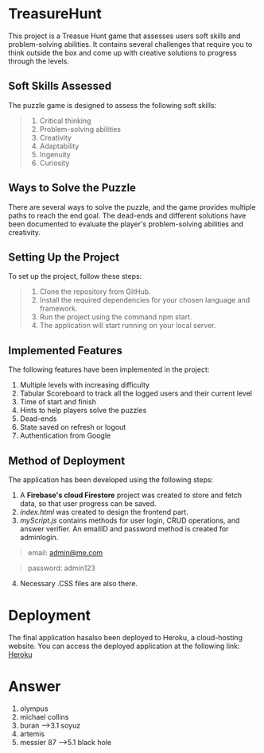 # TreasureHunt

This project is a Treasue Hunt game that assesses users soft skills and problem-solving abilities. It contains several challenges that require you to think outside the box and come up with creative solutions to progress through the levels. 

## Soft Skills Assessed
The puzzle game is designed to assess the following soft skills:

  >1. Critical thinking
  >2. Problem-solving abilities
  >3. Creativity
  >4. Adaptability
  >5. Ingenuity
  >6. Curiosity
  
## Ways to Solve the Puzzle
There are several ways to solve the puzzle, and the game provides multiple paths to reach the end goal. The dead-ends and different solutions have been documented to evaluate the player's problem-solving abilities and creativity.

## Setting Up the Project
To set up the project, follow these steps:

  >1. Clone the repository from GitHub.
  >2. Install the required dependencies for your chosen language and framework.
  >3. Run the project using the command npm start.
  >4. The application will start running on your local server.
  
## Implemented Features
The following features have been implemented in the project:

1. Multiple levels with increasing difficulty
2. Tabular Scoreboard to track all the logged users and their current level
3. Time of start and finish
4. Hints to help players solve the puzzles
5. Dead-ends
6. State saved on refresh or logout
7. Authentication from Google

## Method of Deployment
The application has been developed using the following steps:

  1. A **Firebase's cloud Firestore** project was created to store and fetch data, so that user progress can be saved.
  2. *index.html* was created to design the frontend part.
  3. *myScript.js* contains methods for user login, CRUD operations, and answer verifier. An emailID and password method is created for adminlogin. 
  >email: admin@me.com
  
  >password: admin123
  4. Necessary .CSS files are also there.

# Deployment
The final application hasalso been deployed to Heroku, a cloud-hosting website. You can access the deployed application at the following link: [Heroku](https://stunning-souffle-666d7b.netlify.app/)


# Answer
1. olympus
2. michael collins
3. buran -->3.1 soyuz
4. artemis
5. messier 87 -->5.1 black hole
